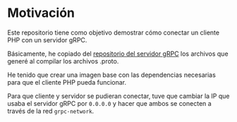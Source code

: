 # Motivación

Este repositorio tiene como objetivo demostrar cómo conectar un cliente PHP con un servidor gRPC.

Básicamente, he copiado del [repositorio del servidor gRPC](https://github.com/egarciarey1981/php-grpc-server) los archivos que generé al compilar los archivos .proto.

He tenido que crear una imagen base con las dependencias necesarias para que el cliente PHP pueda funcionar.

Para que cliente y servidor se pudieran conectar, tuve que cambiar la IP que usaba el servidor gRPC por `0.0.0.0` y hacer que ambos se conecten a través de la red `grpc-network`.